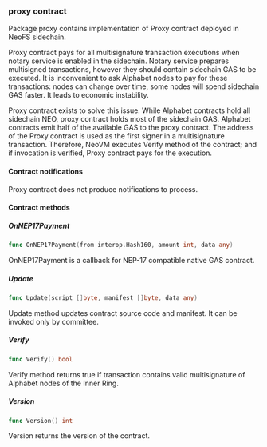 ### proxy contract



Package proxy contains implementation of Proxy contract deployed in NeoFS sidechain.

Proxy contract pays for all multisignature transaction executions when notary service is enabled in the sidechain. Notary service prepares multisigned transactions, however they should contain sidechain GAS to be executed. It is inconvenient to ask Alphabet nodes to pay for these transactions: nodes can change over time, some nodes will spend sidechain GAS faster. It leads to economic instability.

Proxy contract exists to solve this issue. While Alphabet contracts hold all sidechain NEO, proxy contract holds most of the sidechain GAS. Alphabet contracts emit half of the available GAS to the proxy contract. The address of the Proxy contract is used as the first signer in a multisignature transaction. Therefore, NeoVM executes Verify method of the contract; and if invocation is verified, Proxy contract pays for the execution.

#### Contract notifications

Proxy contract does not produce notifications to process.

#### Contract methods

##### OnNEP17Payment

```go
func OnNEP17Payment(from interop.Hash160, amount int, data any)
```

OnNEP17Payment is a callback for NEP\-17 compatible native GAS contract.

##### Update

```go
func Update(script []byte, manifest []byte, data any)
```

Update method updates contract source code and manifest. It can be invoked only by committee.

##### Verify

```go
func Verify() bool
```

Verify method returns true if transaction contains valid multisignature of Alphabet nodes of the Inner Ring.

##### Version

```go
func Version() int
```

Version returns the version of the contract.

